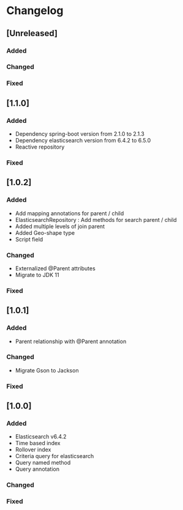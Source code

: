 # Changelog

## [Unreleased]
### Added

### Changed

### Fixed


## [1.1.0]
### Added
- Dependency spring-boot version from 2.1.0 to 2.1.3
- Dependency elasticsearch version from 6.4.2 to 6.5.0
- Reactive repository

### Fixed

## [1.0.2]
### Added
- Add mapping annotations for parent / child
- ElasticsearchRepository : Add methods for search parent / child  
- Added multiple levels of join parent  
- Added Geo-shape type
- Script field

### Changed
- Externalized @Parent attributes
- Migrate to JDK 11

### Fixed

## [1.0.1]
### Added
- Parent relationship with @Parent annotation

### Changed
- Migrate Gson to Jackson

### Fixed

## [1.0.0]
### Added
- Elasticsearch v6.4.2
- Time based index
- Rollover index
- Criteria query for elasticsearch
- Query named method
- Query annotation

### Changed

### Fixed
